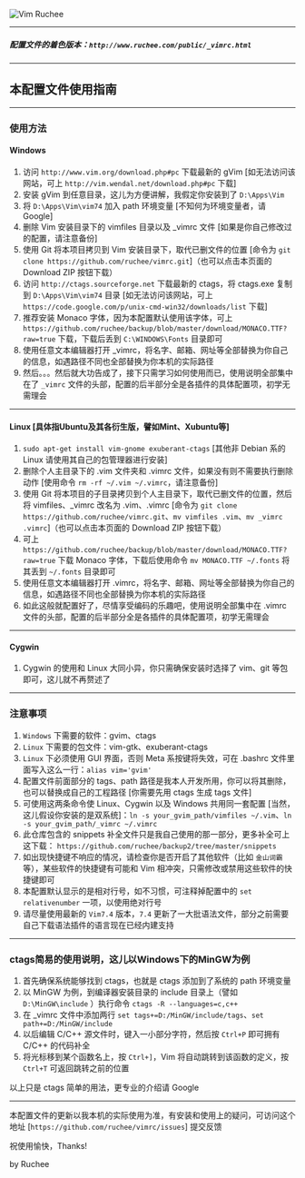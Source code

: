 ![Vim Ruchee](https://raw.github.com/ruchee/mysite/master/public/images/vim.png "Vim Ruchee")

----

##### 配置文件的着色版本：`http://www.ruchee.com/public/_vimrc.html`

----

## 本配置文件使用指南

----

### 使用方法

#### Windows

1. 访问 `http://www.vim.org/download.php#pc` 下载最新的 gVim [如无法访问该网站，可上 `http://vim.wendal.net/download.php#pc` 下载]
2. 安装 gVim 到任意目录，这儿为方便讲解，我假定你安装到了 `D:\Apps\Vim`
3. 将 `D:\Apps\Vim\vim74` 加入 path 环境变量 [不知何为环境变量者，请 Google]
4. 删除 Vim 安装目录下的 vimfiles 目录以及 _vimrc 文件 [如果是你自己修改过的配置，请注意备份]
5. 使用 Git 将本项目拷贝到 Vim 安装目录下，取代已删文件的位置 [命令为 `git clone https://github.com/ruchee/vimrc.git`]（也可以点击本页面的 Download ZIP 按钮下载）
6. 访问 `http://ctags.sourceforge.net` 下载最新的 ctags，将 ctags.exe 复制到 `D:\Apps\Vim\vim74` 目录 [如无法访问该网站，可上 `https://code.google.com/p/unix-cmd-win32/downloads/list` 下载]
7. 推荐安装 Monaco 字体，因为本配置默认使用该字体，可上 `https://github.com/ruchee/backup/blob/master/download/MONACO.TTF?raw=true` 下载，下载后丢到 `C:\WINDOWS\Fonts` 目录即可
8. 使用任意文本编辑器打开 _vimrc，将名字、邮箱、网址等全部替换为你自己的信息，如遇路径不同也全部替换为你本机的实际路径
9. 然后。。。然后就大功告成了，接下只需学习如何使用而已，使用说明全部集中在了 `_vimrc` 文件的头部，配置的后半部分全是各插件的具体配置项，初学无需理会

---

#### Linux [具体指Ubuntu及其各衍生版，譬如Mint、Xubuntu等]

1. `sudo apt-get install vim-gnome exuberant-ctags` [其他非 Debian 系的 Linux 请使用其自己的包管理器进行安装]
2. 删除个人主目录下的 .vim 文件夹和 .vimrc 文件，如果没有则不需要执行删除动作 [使用命令 `rm -rf ~/.vim ~/.vimrc`，请注意备份]
3. 使用 Git 将本项目的子目录拷贝到个人主目录下，取代已删文件的位置，然后将 vimfiles、_vimrc 改名为 .vim、.vimrc [命令为 `git clone https://github.com/ruchee/vimrc.git`、`mv vimfiles .vim`、`mv _vimrc .vimrc`]（也可以点击本页面的 Download ZIP 按钮下载）
4. 可上 `https://github.com/ruchee/backup/blob/master/download/MONACO.TTF?raw=true` 下载 Monaco 字体，下载后使用命令 `mv MONACO.TTF ~/.fonts` 将其丢到 `~/.fonts` 目录即可
5. 使用任意文本编辑器打开 .vimrc，将名字、邮箱、网址等全部替换为你自己的信息，如遇路径不同也全部替换为你本机的实际路径
6. 如此这般就配置好了，尽情享受编码的乐趣吧，使用说明全部集中在 .vimrc 文件的头部，配置的后半部分全是各插件的具体配置项，初学无需理会

----

#### Cygwin

1. Cygwin 的使用和 Linux 大同小异，你只需确保安装时选择了 vim、git 等包即可，这儿就不再赘述了

----

### 注意事项

1. `Windows` 下需要的软件：gvim、ctags
2. `Linux` 下需要的包文件：vim-gtk、exuberant-ctags
3. `Linux` 下必须使用 GUI 界面，否则 Meta 系按键将失效，可在 .bashrc 文件里面写入这么一行：`alias vim='gvim'`
4. 配置文件前面部分的 tags、path 路径是我本人开发所用，你可以将其删除，也可以替换成自己的工程路径 [你需要先用 ctags 生成 tags 文件]
5. 可使用这两条命令使 Linux、Cygwin 以及 Windows 共用同一套配置 [当然，这儿假设你安装的是双系统]：`ln -s your_gvim_path/vimfiles ~/.vim`、`ln -s your_gvim_path/_vimrc ~/.vimrc`
6. 此仓库包含的 snippets 补全文件只是我自己使用的那一部分，更多补全可上这下载： `https://github.com/ruchee/backup2/tree/master/snippets`
7. 如出现快捷键不响应的情况，请检查你是否开启了其他软件（比如 `金山词霸` 等），某些软件的快捷键有可能和 Vim 相冲突，只需修改或禁用这些软件的快捷键即可
8. 本配置默认显示的是相对行号，如不习惯，可注释掉配置中的 `set relativenumber` 一项，以使用绝对行号
9. 请尽量使用最新的 `Vim7.4` 版本，`7.4` 更新了一大批语法文件，部分之前需要自己下载语法插件的语言现在已经内建支持

----

### ctags简易的使用说明，这儿以Windows下的MinGW为例

1. 首先确保系统能够找到 ctags，也就是 ctags 添加到了系统的 path 环境变量
2. 以 MinGW 为例，到编译器安装目录的 include 目录上（譬如 `D:\MinGW\include` ）执行命令 `ctags -R --languages=c,c++`
3. 在 _vimrc 文件中添加两行 `set tags+=D:/MinGW/include/tags`、`set path+=D:/MinGW/include`
4. 以后编辑 C/C++ 源文件时，键入一小部分字符，然后按 `Ctrl+P` 即可拥有 C/C++ 的代码补全
5. 将光标移到某个函数名上，按 `Ctrl+]`，Vim 将自动跳转到该函数的定义，按 `Ctrl+T` 可返回跳转之前的位置

以上只是 ctags 简单的用法，更专业的介绍请 Google

----

本配置文件的更新以我本机的实际使用为准，有安装和使用上的疑问，可访问这个地址 [`https://github.com/ruchee/vimrc/issues`] 提交反馈

祝使用愉快，Thanks!

by Ruchee
